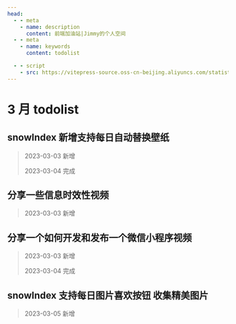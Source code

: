 ```yaml
---
head:
  - - meta
    - name: description
      content: 前端加油站|Jimmy的个人空间
  - - meta
    - name: keywords
      content: todolist

  - - script
    - src: https://vitepress-source.oss-cn-beijing.aliyuncs.com/statistics.js
---
```


# 3 月 todolist

## snowIndex 新增支持每日自动替换壁纸

> 2023-03-03 新增
>
> 2023-03-04 完成

## 分享一些信息时效性视频

> 2023-03-03 新增

## 分享一个如何开发和发布一个微信小程序视频

> 2023-03-03 新增
>
> 2023-03-04 完成

## snowIndex 支持每日图片喜欢按钮 收集精美图片

> 2023-03-05 新增
